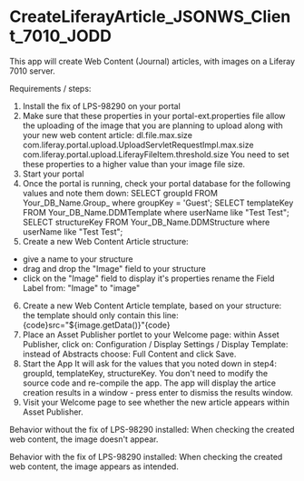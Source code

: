 # CreateLiferayArticle_JSONWS_Client_7010_JODD

This app will create Web Content (Journal) articles, with images on a Liferay 7010 server.

Requirements / steps:

1. Install the fix of LPS-98290  on your portal
2. Make sure that these properties in your portal-ext.properties file allow the uploading of the image that you are planning to upload along with your new web content article:
dl.file.max.size
com.liferay.portal.upload.UploadServletRequestImpl.max.size
com.liferay.portal.upload.LiferayFileItem.threshold.size
You need to set these properties to a higher value than your image file size.
3. Start your portal
4. Once the portal is running, check your portal database for the following values and note them down:
SELECT groupId FROM Your_DB_Name.Group_  where groupKey = 'Guest';
SELECT templateKey FROM Your_DB_Name.DDMTemplate where userName like "Test Test";
SELECT structureKey FROM Your_DB_Name.DDMStructure where userName like "Test Test";
5. Create a new Web Content Article structure: 
- give a name to your structure
- drag and drop the "Image" field to your structure
- click on the "Image" field to display it's properties
rename the Field Label from: "Image" to "image"
6. Create a new Web Content Article template, based on your structure:
the template should only contain this line:
{code}src="${image.getData()}"{code}
7. Place an Asset Publisher portlet to your Welcome page:
within Asset Publisher, click on: Configuration / Display Settings / Display Template:
instead of Abstracts choose: Full Content and click Save.
8. Start the App
It will ask for the values that you noted down in step4:
groupId, templateKey, structureKey.
You don't need to modify the source code and re-compile the app.
The app will display the artice creation results in a window - press enter to dismiss the results window.
9. Visit your Welcome page to see whether the new article appears within Asset Publisher.

Behavior without the fix of LPS-98290 installed:
When checking the created web content, the image doesn't appear.

Behavior with the fix of LPS-98290 installed:
When checking the created web content, the image appears as intended.